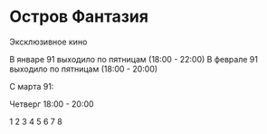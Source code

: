 # Остров Фантазия

Эксклюзивное кино

В январе 91 выходило по пятницам (18:00 - 22:00)
В феврале 91 выходило по пятницам (18:00 - 20:00)

С марта 91:

Четверг 18:00 - 20:00

1 2 3 4 5 6 7 8
